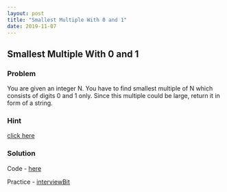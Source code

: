 ```yaml
---
layout: post
title: "Smallest Multiple With 0 and 1"
date: 2019-11-07
---
```


## Smallest Multiple With 0 and 1
### Problem
You are given an integer N. You have to find smallest multiple of N which consists of digits 0 and 1 only. Since this multiple could be large, return it in form of a string.

### Hint
[click here](/codes/hint.txt)

### Solution

Code - [here](/codes/multiple_with0or1.cpp)

Practice - [interviewBit](https://www.interviewbit.com/problems/smallest-multiple-with-0-and-1/)

